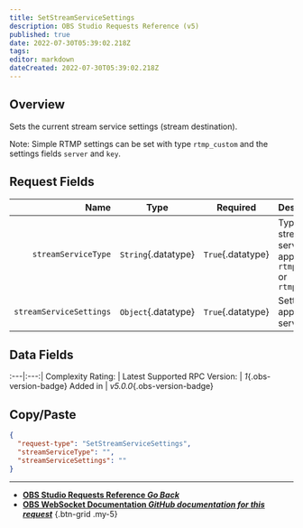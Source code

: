 ```yaml
---
title: SetStreamServiceSettings
description: OBS Studio Requests Reference (v5)
published: true
date: 2022-07-30T05:39:02.218Z
tags: 
editor: markdown
dateCreated: 2022-07-30T05:39:02.218Z
---
```


## Overview
Sets the current stream service settings (stream destination).

Note: Simple RTMP settings can be set with type `rtmp_custom` and the settings fields `server` and `key`.

## Request Fields
Name | Type | Required| Description |
----:|:----:|:-------:|:------------|
`streamServiceType` | `String`{.datatype} | `True`{.datatype} | Type of stream service to apply e.g. `rtmp_common` or `rtmp_custom`
`streamServiceSettings` | `Object`{.datatype} | `True`{.datatype} | Settings to apply to the service

## Data Fields
:---|:---:|
Complexity Rating: | <span class="stars stars--4"></span>
Latest Supported RPC Version: | *1*{.obs-version-badge}
Added in | *v5.0.0*{.obs-version-badge}

## Copy/Paste
```json
{
  "request-type": "SetStreamServiceSettings",
  "streamServiceType": "",
  "streamServiceSettings": ""
}
```

---

- [<i class="mdi mdi-chevron-left"></i>**OBS Studio Requests Reference *Go Back***](/en/Broadcasters/OBS/Requests)
- [<i class="mdi mdi-github"></i> **OBS WebSocket Documentation *GitHub documentation for this request***](https://github.com/obsproject/obs-websocket/blob/master/docs/generated/protocol.md#setstreamservicesettings)
{.btn-grid .my-5}